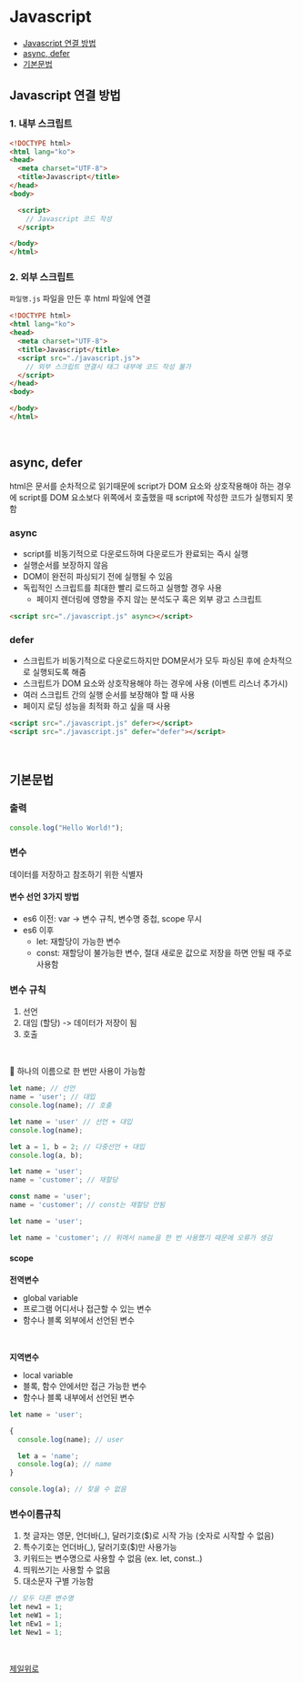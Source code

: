 # Javascript

- [Javascript 연결 방법](#javascript-연결-방법)
- [async, defer](#async-defer)
- [기본문법](#기본문법)

## Javascript 연결 방법

### 1. 내부 스크립트

```html
<!DOCTYPE html>
<html lang="ko">
<head>
  <meta charset="UTF-8">
  <title>Javascript</title>
</head>
<body>

  <script>
    // Javascript 코드 작성
  </script>

</body>
</html>
```

### 2. 외부 스크립트

`파일명.js` 파일을 만든 후 html 파일에 연결

```html
<!DOCTYPE html>
<html lang="ko">
<head>
  <meta charset="UTF-8">
  <title>Javascript</title>
  <script src="./javascript.js">
    // 외부 스크립트 연결시 태그 내부에 코드 작성 불가
  </script>
</head>
<body>

</body>
</html>
```

&nbsp;

## async, defer

html은 문서를 순차적으로 읽기때문에 script가 DOM 요소와 상호작용해야 하는 경우에 script를 DOM 요소보다 위쪽에서 호출했을 때 script에 작성한 코드가 실행되지 못함

### async
- script를 비동기적으로 다운로드하며 다운로드가 완료되는 즉시 실행
- 실행순서를 보장하지 않음
- DOM이 완전히 파싱되기 전에 실행될 수 있음
- 독립적인 스크립트를 최대한 빨리 로드하고 실행할 경우 사용
  - 페이지 렌더링에 영향을 주지 않는 분석도구 혹은 외부 광고 스크립트

```html
<script src="./javascript.js" async></script>
```

### defer
- 스크립트가 비동기적으로 다운로드하지만 DOM문서가 모두 파싱된 후에 순차적으로 실행되도록 해줌
- 스크립트가 DOM 요소와 상호작용해야 하는 경우에 사용 (이벤트 리스너 추가시)
- 여러 스크립트 간의 실행 순서를 보장해야 할 때 사용
- 페이지 로딩 성능을 최적화 하고 싶을 때 사용

```html
<script src="./javascript.js" defer></script>
<script src="./javascript.js" defer="defer"></script>
```

&nbsp;

## 기본문법

### 출력

```javascript
console.log("Hello World!");
```

### 변수

데이터를 저장하고 참조하기 위한 식별자

#### 변수 선언 3가지 방법
- es6 이전: var -> 변수 규칙, 변수명 중첩, scope 무시
- es6 이후
  - let: 재할당이 가능한 변수
  - const: 재할당이 불가능한 변수, 절대 새로운 값으로 저장을 하면 안될 때 주로 사용함

### 변수 규칙

1. 선언
2. 대임 (할당) -> 데이터가 저장이 됨
3. 호출

&nbsp;

🌟 하나의 이름으로 한 번만 사용이 가능함

```javascript
let name; // 선언
name = 'user'; // 대입
console.log(name); // 호출
```
```javascript
let name = 'user' // 선언 + 대입
console.log(name);
```

```javascript
let a = 1, b = 2; // 다중선언 + 대입
console.log(a, b);
```

```javascript
let name = 'user';
name = 'customer'; // 재할당
```

```javascript
const name = 'user';
name = 'customer'; // const는 재할당 안됨
```

```javascript 
let name = 'user';

let name = 'customer'; // 위에서 name을 한 번 사용했기 때문에 오류가 생김
```

#### scope

__전역변수__
- global variable
- 프로그램 어디서나 접근할 수 있는 변수
- 함수나 블록 외부에서 선언된 변수

&nbsp;

__지역변수__
- local variable
- 블록, 함수 안에서만 접근 가능한 변수
- 함수나 블록 내부에서 선언된 변수

```javascript
let name = 'user';

{
  console.log(name); // user

  let a = 'name';
  console.log(a); // name
}

console.log(a); // 찾을 수 없음
```

### 변수이름규칙

1. 첫 글자는 영문, 언더바(_), 달러기호($)로 시작 가능 (숫자로 시작할 수 없음)
2. 특수기호는 언더바(_), 달러기호($)만 사용가능
3. 키워드는 변수명으로 사용할 수 없음 (ex. let, const..)
4. 띄워쓰기는 사용할 수 없음
5. 대소문자 구별 가능함

```javascript
// 모두 다른 변수명
let new1 = 1;
let neW1 = 1;
let nEw1 = 1;
let New1 = 1;
```

&nbsp;

[제일위로](#javascript)
